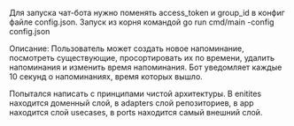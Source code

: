 Для запуска чат-бота нужно поменять access_token и group_id в конфиг файле config.json. Запуск из корня командой go run cmd/main -config config.json

Описание:
Пользователь может создать новое напоминание, посмотреть существующие, просортировать их по времени, удалить напоминания и изменить время напоминания. Бот уведомляет каждые 10 секунд о напоминаниях, время которых вышло.

Попытался написать с принципами чистой архитектуры. В enitites находится доменный слой, в adapters слой репозиториев, в app находится слой usecases, в ports находится самый внешний слой.
